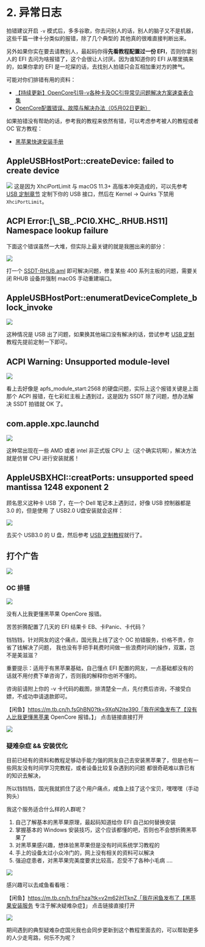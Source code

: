 # 2. 异常日志

拍错建议开启 `-v` 模式后，多多谷歌，你去问别人的话，别人的脑子又不是机器，这些千篇一律十分类似的报错，除了几个典型的 其他真的很难直接判断出来。

另外如果你实在要去请教别人，最起码你得**先看教程配置过一份 EFI**，否则你拿别人的 EFI 去问为啥报错了，这个会很让人讨厌。因为谁知道你的 EFI 从哪里搞来的，如果你拿的 EFI 是一坨屎的话，去找别人拍错只会互相加重对方的脾气。

可能对你们排错有用的资料：

- [【持续更新】OpenCore引导-v各种卡及OC引导常见问题解决方案速查表合集](http://imacos.top/2021/01/19/0154/)
- [OpenCore配置错误、故障与解决办法（05月02日更新）](https://shuiyunxc.github.io/2020/04/06/Faults/index/)

如果拍错没有帮助的话，参考我的教程来依然有错，可以考虑参考被人的教程或者 OC 官方教程：

- [黑苹果快速安装手册](https://www.yuque.com/hejianzhao/zgnsc5)

## AppleUSBHostPort::createDevice: failed to create device

![](https://image.3001.net/images/20220320/1647739675880.jpg) 这是因为 XhciPortLimit 与 macOS 11.3+ 高版本冲突造成的，可以先参考 [USB 定制章节](/6-实用姿势/6-1.html#reloaded) 定制下你的 USB 接口，然后在 Kernel -> Quirks 下禁用 `XhciPortLimit`。

## ACPI Error:[\\\_SB\_.PCI0.XHC\_.RHUB.HS11] Namespace lookup failure

下面这个错误虽然一大堆，但实际上最关键的就是我圈出来的部分：

![](https://image.3001.net/images/20220330/16486487907545.jpg) 

打一个 [SSDT-RHUB.aml](https://github.com/dortania/Getting-Started-With-ACPI/blob/master/extra-files/compiled/SSDT-RHUB.aml) 即可解决问题，修复某些 400 系列主板的问题，需要关闭 RHUB 设备并强制 macOS 手动重建端口。

## AppleUSBHostPort::enumeratDeviceComplete_block_invoke

![](https://image.3001.net/images/20220331/16487272072775.jpg)

这种情况是 USB 出了问题，如果换其他端口没有解决的话，尝试参考 [USB 定制](/6-实用姿势/6-1.html#reloaded) 教程先提前定制一下即可。

## ACPI Warning: Unsupported module-level  

![](https://image.3001.net/images/20220409/16494861313450.jpg)

看上去好像是 apfs_module_start:2568 的硬盘问题，实际上这个报错关键是上面那个 ACPI 报错，在七彩虹主板上遇到过，这是因为 SSDT 除了问题，想办法解决 SSDT 拍错就 OK 了。

## com.apple.xpc.launchd

![](https://image.3001.net/images/20220416/16501091812562.jpg)  

这种常出现在一些 AMD 或者 intel 非正式版  CPU 上（这个确实坑啊），解决方法就是仿冒 CPU 进行安装就酱！

## AppleUSBXHCI::creatPorts: unsupported speed mantissa 1248 exponent 2

顾名思义这种卡 USB 了，在一个 Dell 笔记本上遇到过，好像 USB 控制器都是 3.0 的，但是使用 了 USB2.0 U盘安装就会这样：

![](https://image.3001.net/images/20220501/16513781971208.jpg) 

去买个 USB3.0 的 U 盘，然后参考 [USB 定制教程](/6-实用姿势/6-1.html#reloaded)就行了。



## 打个广告

![](https://image.3001.net/images/20220505/16517231026626.jpg) 

### OC  排错

![](https://image.3001.net/images/20220505/16517225285995.jpg) 

没有人比我更懂黑苹果 OpenCore 报错。

苦苦折腾配置了几天的 EFI 结果卡 EB、卡Panic、卡代码？

铛铛铛，针对网友的这个痛点，国光我上线了这个 OC 拍错服务，价格不贵，你省了钱解决了问题， 我也没有手把手耗费时间做一些浪费时间的操作，双赢，岂不是美滋滋？

重要提示：适用于有黑苹果基础，自己懂点 EFI 配置的网友，一点基础都没有的话就不用付费下单咨询了，否则我的解释你也听不懂的。

咨询前请附上你的 -v 卡代码的截图，排清楚全一点，先付费后咨询，不接受白嫖，不成功申请退款即可。



【闲鱼】https://m.tb.cn/h.fsGhBN0?tk=9XqN2jte390「我在闲鱼发布了【没有人比我更懂黑苹果 OpenCore 报错。】」
点击链接直接打开



![](https://image.3001.net/images/20220505/16517223609381.jpg) 

### 疑难杂症 && 安装优化

目前已经有的资料和教程足够动手能力强的网友自己去安装黑苹果了，但是也有一些网友没有时间学习完教程，或者设备比较复杂遇到的问题
都很奇葩难以靠已有的知识去解决，

所以铛铛铛，国光我就抓住了这个用户痛点，咸鱼上挂了这个宝贝，嘿嘿嘿（手动狗头）

我这个服务适合什么样的人群呢？

1. 自己了解基本的黑苹果原理，最起码知道给你 EFI 自己如何替换安装
2. 掌握基本的 Windows 安装技巧，这个应该都懂的吧，否则也不会想折腾黑苹果了
3. 对黑苹果感兴趣，想体验黑苹果但是没有时间系统学习教程的
4. 手上的设备太过小众冷门的，网上没有相关的资料可以解决
5. 强迫症患者，对黑苹果完美度要求比较高，忍受不了各种小毛病
   ....

![](https://image.3001.net/images/20220319/16476611133376.png) 

感兴趣可以去咸鱼看看哦：

【闲鱼】https://m.tb.cn/h.frsFhza?tk=v2m62jHTknZ「我在闲鱼发布了【黑苹果安装服务 专注于解决疑难杂症】」
点击链接直接打开

![](https://image.3001.net/images/20220505/1651717727657.jpg) 

期间遇到的典型疑难杂症国光我也会同步更新到这个教程里面去的，可以帮助更多的人少走弯路，何乐不为呢？

